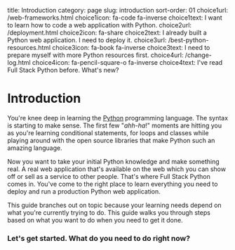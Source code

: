 title: Introduction
category: page
slug: introduction
sort-order: 01
choice1url: /web-frameworks.html
choice1icon: fa-code fa-inverse
choice1text: I want to learn how to code a web application with Python.
choice2url: /deployment.html
choice2icon: fa-share
choice2text: I already built a Python web application. I need to deploy it.
choice3url: /best-python-resources.html
choice3icon: fa-book fa-inverse
choice3text: I need to prepare myself with more Python resources first.
choice4url: /change-log.html
choice4icon: fa-pencil-square-o fa-inverse
choice4text: I've read Full Stack Python before. What's new?


# Introduction
You're knee deep in learning the [Python](http://www.python.org/)
programming language. The syntax is starting to make sense. The first
few "*ahh-ha*!" moments are hitting you as you're learning conditional
statements, for loops and classes while playing around with the open source 
libraries that make Python such an amazing language.

Now you want to take your initial Python knowledge and make something real.
A real web application that's available on the web which you can show off or 
sell as a service to other people. That's where Full Stack Python comes in. 
You've come to the right place to learn everything you need to deploy and 
run a production Python web application.

This guide branches out on topic because your learning needs depend on what
you're currently trying to do. This guide walks you through steps based 
on what you want to do when you need to get it done.


### Let's get started. What do you need to do right now?

